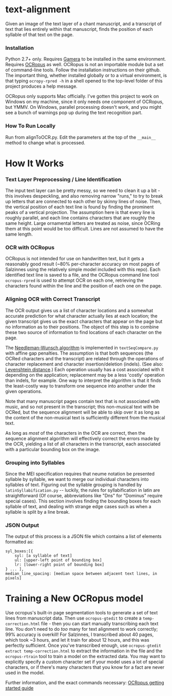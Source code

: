 # text-alignment

Given an image of the text layer of a chant manuscript, and a transcript of text that lies entirely within that manuscript, finds the position of each syllable of that text on the page.

### Installation

Python 2.7+ only.
Requires [Gamera](https://gamera.informatik.hsnr.de/) to be installed in the same environment.
Requires [OCRopus](https://github.com/tmbdev/ocropy) as well. OCRopus is not an importable module but a set of command-line tools. Follow the installation instructions on their github. The important thing, whether installed globally or to a virtual environment, is that typing ```ocropy-rpred -h``` in a shell opened to the top-level folder of this project produces a help message.

OCRopus only supports Mac officially. I've gotten this project to work on Windows on my machine, since it only needs one component of OCRopus, but YMMV. On Windows, parallel processing doesn't work, and you might see a bunch of warnings pop up during the text recognition part.

### How To Run Locally
Run from alignToOCR.py. Edit the parameters at the top of the ```__main__``` method to change what is processed.

# How It Works

### Text Layer Preprocessing / Line Identification

The input text layer can be pretty messy, so we need to clean it up a bit - this involves despeckling, and also removing narrow "runs," to try to break up letters that are connected to each other by skinny lines of noise. Then, the vertical position of each text line is found by finding the prominent peaks of a vertical projection. The assumption here is that every line is roughly parallel, and each line contains characters that are roughly the same height. Large ornamental letters are treated as noise, since OCRing them at this point would be too difficult. Lines are not assumed to have the same length.

### OCR with OCRopus

OCRopus is not intended for use on handwritten text, but it gets a reasonably good result (~80% per-character accuracy on most pages of Salzinnes using the relatively simple model included with this repo). Each identified text line is saved to a file, and the OCRopus command line tool ```ocropus-rpred``` is used to attempt OCR on each one, retrieving the characters found within the line and the position of each one on the page.

### Aligning OCR with Correct Transcript

The OCR output gives us a list of character locations and a somewhat accurate prediction for what character actually lies at each location; the given transcript gives us the exact characters that appear on the page but no information as to their positions. The object of this step is to combine these two source of information to find locations of each character on the page.

The [Needleman-Wunsch algorithm](https://en.wikipedia.org/wiki/Needleman%E2%80%93Wunsch_algorithm) is implemented in ```textSeqCompare.py``` with affine gap penalties. The assumption is that both sequences (the OCRed characters and the transcript) are related through the operations of character replacement and character insertion/deletion (indels). (See also: [Levenshtein distance](https://en.wikipedia.org/wiki/Levenshtein_distance).) Each operation usually has a cost associated with it depending on the application; replacement may be a less 'costly' operation than indels, for example.  One way to interpret the algorithm is that it finds the least-costly way to transform one sequence into another under the given operations.

Note that many manuscript pages contain text that is not associated with music, and so not present in the transcript; this non-musical text with be OCRed, but the sequence alignment will be able to skip over it as long as the content of the non-musical text is sufficiently different from the musical text.

As long as _most_ of the characters in the OCR are correct, then the sequence alignment algorithm will effectively correct the errors made by the OCR, yielding a list of all characters in the transcript, each associated with a particular bounding box on the image.

### Grouping into Syllables

Since the MEI specification requires that neume notation be presented syllable by syllable, we want to merge our individual characters into syllables of text. Figuring out the syllable grouping is handled by ```latinSyllabification.py``` -- luckily, the rules for syllabification in latin are straightforward (Of course, abbreviations like "Dns" for "Dominus" require special cases). This section involves finding the bounding boxes for each syllable of text, and dealing with strange edge cases such as when a syllable is split by a line break.

### JSON Output

The output of this process is a JSON file which contains a list of elements formatted as:
```
syl_boxes:[{
    syl: [a syllable of text]
    ul: [upper-left point of bounding box]
    lr: [lower-right point of bounding box]
} ... ],
median_line_spacing: [median space between adjacent text lines, in pixels]
```

# Training a New OCRopus model

Use ocropus's built-in page segmentation tools to generate a set of text lines from manuscript data. Then use ```ocropus-gtedit``` to create a ```temp-correction.html``` file - then you can start manually transcribing each text line. You don't need to do _too_ many for text alignment to work correctly; 99% accuracy is overkill! For Salzinnes, I transcribed about 40 pages, which took ~3 hours, and let it train for about 12 hours, and this was perfectly sufficient. Once you've transcribed enough, use ```ocropus-gtedit extract temp-correction.html``` to extract the information in the file and the ```ocropus-rtrain``` tool to train a model on the extracted data. You may want to explicitly specify a custom character set if your model uses a lot of special characters, or if there's many characters that you know for a fact are never used in the model.

Further information, and the exact commands necessary: [OCRopus getting started guide](https://github.com/digiah/oldOCR/blob/master/ocropy_getting_started.pdf)

